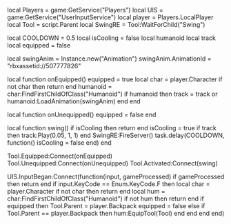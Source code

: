 local Players = game:GetService("Players")
local UIS = game:GetService("UserInputService")
local player = Players.LocalPlayer
local Tool = script.Parent
local SwingRE = Tool:WaitForChild("Swing")

local COOLDOWN = 0.5
local isCooling = false
local humanoid
local track
local equipped = false

local swingAnim = Instance.new("Animation")
swingAnim.AnimationId = "rbxassetid://507777826"

local function onEquipped()
	equipped = true
	local char = player.Character
	if not char then return end
	humanoid = char:FindFirstChildOfClass("Humanoid")
	if humanoid then
		track = track or humanoid:LoadAnimation(swingAnim)
	end
end

local function onUnequipped()
	equipped = false
end

local function swing()
	if isCooling then return end
	isCooling = true
	if track then track:Play(0.05, 1, 1) end
	SwingRE:FireServer()
	task.delay(COOLDOWN, function()
		isCooling = false
	end)
end

Tool.Equipped:Connect(onEquipped)
Tool.Unequipped:Connect(onUnequipped)
Tool.Activated:Connect(swing)

UIS.InputBegan:Connect(function(input, gameProcessed)
	if gameProcessed then return end
	if input.KeyCode == Enum.KeyCode.F then
		local char = player.Character
		if not char then return end
		local hum = char:FindFirstChildOfClass("Humanoid")
		if not hum then return end
		if equipped then
			Tool.Parent = player.Backpack
			equipped = false
		else
			if Tool.Parent == player.Backpack then
				hum:EquipTool(Tool)
			end
		end
	end
end)
